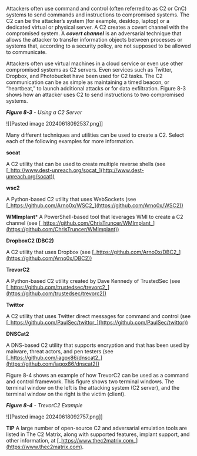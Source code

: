 Attackers often use command and control (often referred to as C2 or CnC) systems to send commands and instructions to compromised systems. The C2 can be the attacker’s system (for example, desktop, laptop) or a dedicated virtual or physical server. A C2 creates a covert channel with the compromised system. A **_covert channel_** is an adversarial technique that allows the attacker to transfer information objects between processes or systems that, according to a security policy, are not supposed to be allowed to communicate.

Attackers often use virtual machines in a cloud service or even use other compromised systems as C2 servers. Even services such as Twitter, Dropbox, and Photobucket have been used for C2 tasks. The C2 communication can be as simple as maintaining a timed beacon, or “heartbeat,” to launch additional attacks or for data exfiltration. Figure 8-3 shows how an attacker uses C2 to send instructions to two compromised systems.

**_Figure 8-3_** _- Using a C2 Server_

![[Pasted image 20240618092537.png]]

Many different techniques and utilities can be used to create a C2. Select each of the following examples for more information.

**socat**  

A C2 utility that can be used to create multiple reverse shells (see [_http://www.dest-unreach.org/socat_](http://www.dest-unreach.org/socat))

**wsc2**  

A Python-based C2 utility that uses WebSockets (see [_https://github.com/Arno0x/WSC2_](https://github.com/Arno0x/WSC2))

**WMImplant***
A PowerShell-based tool that leverages WMI to create a C2 channel (see [_https://github.com/ChrisTruncer/WMImplant_](https://github.com/ChrisTruncer/WMImplant))

**DropboxC2 (DBC2)**  

A C2 utility that uses Dropbox (see [_https://github.com/Arno0x/DBC2_](https://github.com/Arno0x/DBC2))

**TrevorC2**  

A Python-based C2 utility created by Dave Kennedy of TrustedSec (see [_https://github.com/trustedsec/trevorc2_](https://github.com/trustedsec/trevorc2))

**Twittor**  

A C2 utility that uses Twitter direct messages for command and control (see [_https://github.com/PaulSec/twittor_](https://github.com/PaulSec/twittor))

**DNSCat2**  

A DNS-based C2 utility that supports encryption and that has been used by malware, threat actors, and pen testers (see [_https://github.com/iagox86/dnscat2_](https://github.com/iagox86/dnscat2))

Figure 8-4 shows an example of how TrevorC2 can be used as a command and control framework. This figure shows two terminal windows. The terminal window on the left is the attacking system (C2 server), and the terminal window on the right is the victim (client).

**_Figure 8-4_** _-_ _TrevorC2 Example_

![[Pasted image 20240618092757.png]]

**TIP** A large number of open-source C2 and adversarial emulation tools are listed in The C2 Matrix, along with supported features, implant support, and other information, at [_https://www.thec2matrix.com_](https://www.thec2matrix.com).


